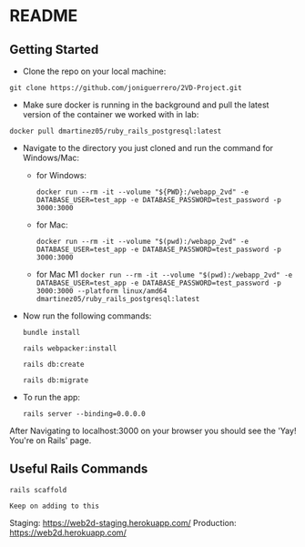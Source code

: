 # README

## Getting Started

- Clone the repo on your local machine:

`git clone https://github.com/joniguerrero/2VD-Project.git`

- Make sure docker is running in the background and pull the latest version of the container we worked with in lab:

`docker pull dmartinez05/ruby_rails_postgresql:latest`

- Navigate to the directory you just cloned and run the command for Windows/Mac:

  - for Windows:

    `docker run --rm -it --volume "${PWD}:/webapp_2vd" -e DATABASE_USER=test_app -e DATABASE_PASSWORD=test_password -p 3000:3000`

  - for Mac:

    `docker run --rm -it --volume "$(pwd):/webapp_2vd" -e DATABASE_USER=test_app -e DATABASE_PASSWORD=test_password -p 3000:3000`

  - for Mac M1
    `docker run --rm -it --volume "$(pwd):/webapp_2vd" -e DATABASE_USER=test_app -e DATABASE_PASSWORD=test_password -p 3000:3000 --platform linux/amd64 dmartinez05/ruby_rails_postgresql:latest`

- Now run the following commands:

  `bundle install`

  `rails webpacker:install`

  `rails db:create`

  `rails db:migrate`

- To run the app:

  `rails server --binding=0.0.0.0`

After Navigating to localhost:3000 on your browser you should see the 'Yay! You're on Rails' page.

## Useful Rails Commands

`rails scaffold`

`Keep on adding to this`

Staging: https://web2d-staging.herokuapp.com/
Production: https://web2d.herokuapp.com/
